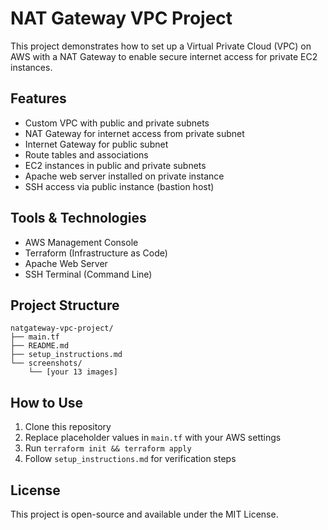 # NAT Gateway VPC Project

This project demonstrates how to set up a Virtual Private Cloud (VPC) on AWS with a NAT Gateway to enable secure internet access for private EC2 instances.

## Features
- Custom VPC with public and private subnets
- NAT Gateway for internet access from private subnet
- Internet Gateway for public subnet
- Route tables and associations
- EC2 instances in public and private subnets
- Apache web server installed on private instance
- SSH access via public instance (bastion host)

## Tools & Technologies
- AWS Management Console
- Terraform (Infrastructure as Code)
- Apache Web Server
- SSH Terminal (Command Line)

## Project Structure
```
natgateway-vpc-project/
├── main.tf
├── README.md
├── setup_instructions.md
└── screenshots/
    └── [your 13 images]
```

## How to Use
1. Clone this repository
2. Replace placeholder values in `main.tf` with your AWS settings
3. Run `terraform init && terraform apply`
4. Follow `setup_instructions.md` for verification steps

## License
This project is open-source and available under the MIT License.
